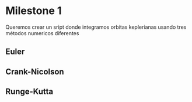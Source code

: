 # Milestone 1

Queremos crear un sript donde integramos orbitas keplerianas usando tres métodos numericos diferentes

## Euler

## Crank-Nicolson

## Runge-Kutta
